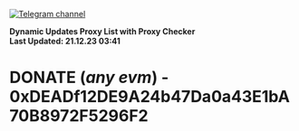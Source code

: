 [![Telegram channel](https://img.shields.io/endpoint?url=https://runkit.io/damiankrawczyk/telegram-badge/branches/master?url=https://t.me/n4z4v0d)](https://t.me/n4z4v0d) 

**Dynamic Updates Proxy List with Proxy Checker**  
**Last Updated: 21.12.23 03:41**

# DONATE (_any evm_) - 0xDEADf12DE9A24b47Da0a43E1bA70B8972F5296F2
